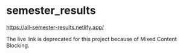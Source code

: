 # semester_results
https://all-semester-results.netlify.app/


The live link is deprecated for this project because of Mixed Content Blocking.
